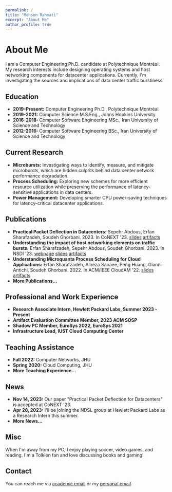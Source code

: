 ```yaml
---
permalink: /
title: "Mohsen Rahmati"
excerpt: "About Me"
author_profile: true
---
```


# About Me
I am a Computer Engineering Ph.D. candidate at Polytechnique Montréal. My research interests include designing operating systems and host networking components for datacenter applications. Currently, I'm investigating the sources and implications of data center traffic burstiness.

## Education
- **2019-Present:** Computer Engineering Ph.D., Polytechnique Montréal
- **2019-2021:** Computer Science M.S.Eng., Johns Hopkins University
- **2016-2018:** Computer Software Engineering MSc., Iran University of Science and Technology
- **2012-2016:** Computer Software Engineering BSc., Iran University of Science and Technology

## Current Research
- **Microbursts:** Investigating ways to identify, measure, and mitigate microbursts, which are hidden culprits behind data center network performance degradation.
- **Process Scheduling:** Exploring new schemes for more efficient resource utilization while preserving the performance of latency-sensitive applications in data centers.
- **Power Management:** Developing smarter CPU power-saving techniques for latency-critical datacenter applications.

## Publications
- **Practical Packet Deflection in Datacenters:** Sepehr Abdous, Erfan Sharafzadeh, Soudeh Ghorbani. 2023. In CoNEXT '23. [slides](#) [artifacts](#)
- **Understanding the impact of host networking elements on traffic bursts:** Erfan Sharafzadeh, Sepehr Abdous, Soudeh Ghorbani. 2023. In NSDI '23. [webpage](#) [slides](#) [artifacts](#)
- **Understanding Microquanta Process Scheduling for Cloud Applications:** Erfan Sharafzadeh, Alireza Sanaee, Peng Huang, Gianni Antichi, Soudeh Ghorbani. 2022. In ACM/IEEE CloudAM '22. [slides](#) [artifacts](#)
- **More Publications...**

## Professional and Work Experience
- **Research Associate Intern, Hewlett Packard Labs, Summer 2023 - Present**
- **Artifact Evaluation Committee Member, 2023 ACM SOSP**
- **Shadow PC Member, EuroSys 2022, EuroSys 2021**
- **Infrastructure Lead, IUST Cloud Computing Center**

## Teaching Assistance
- **Fall 2022:** Computer Networks, JHU
- **Spring 2020:** Cloud Computing, JHU
- **More Teaching Experience...**

## News
- **Nov 14, 2023:** Our paper "Practical Packet Deflection for Datacenters" is accepted at CoNEXT '23.
- **Apr 28, 2023:** I'll be joining the NDSL group at Hewlett Packard Labs as a Research Intern this summer.
- **More News...**

## Misc
When I'm away from my PC, I enjoy playing soccer, video games, and reading. I'm a Tolkien fan and love discussing books and gaming!

## Contact
You can reach me via [academic email](mailto:mohsen.rahmati@polymtl.ca) or my [personal email](mailto:yourpersonalemail@example.com).
